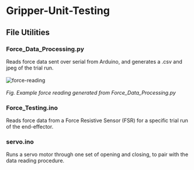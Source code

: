 # Gripper-Unit-Testing

## File Utilities

### Force_Data_Processing.py
Reads force data sent over serial from Arduino, and generates a .csv and jpeg of the trial run. 
<br><br>
![force-reading](https://github.com/artrela/Gripper-Unit-Testing/blob/main/example_plot.jpeg)
<br><br>
*Fig. Example force reading generated from Force_Data_Processing.py*
<br>
### Force_Testing.ino
Reads force data from a Force Resistive Sensor (FSR) for a specific trial run of the end-effector. 

### servo.ino
Runs a servo motor through one set of opening and closing, to pair with the data reading procedure.
